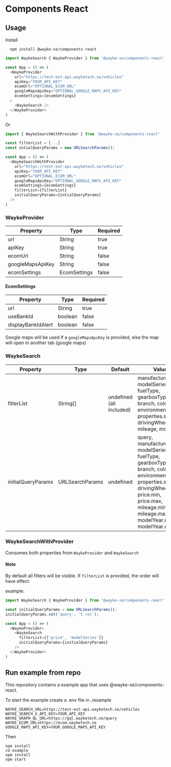 # Components React

## Usage

Install
```
  npm install @wayke-se/components-react
```


```javascript
import WaykeSearch { WaykeProvider } from '@wayke-se/components-react'

const App = () => (
  <WaykeProvider
    url="https://test-ext-api.wayketech.se/vehicles"
    apiKey="YOUR_API_KEY"
    ecomUrl="OPTIONAL_ECOM_URL"
    googleMapsApiKey="OPTIONAL_GOOGLE_MAPS_API_KEY"
    ecomSettings={ecomSettings}
  >
    <WaykeSearch />
  </WaykeProvider>
)
```

Or

```javascript
import { WaykeSearchWithProvider } from '@wayke-se/components-react'

const filterList = [...]
const intialQueryParams = new URLSearchParams();

const App = () => (
  <WaykeSearchWithProvider
    url="https://test-ext-api.wayketech.se/vehicles"
    apiKey="YOUR_API_KEY"
    ecomUrl="OPTIONAL_ECOM_URL"
    googleMapsApiKey="OPTIONAL_GOOGLE_MAPS_API_KEY"
    ecomSettings={ecomSettings}
    filterList={filterList}
    initialQueryParams={intialQueryParams}
  />
)
```


### WaykeProvider
| Property          | Type         | Required |
|-------------------|--------------|----------|
| url               | String       | true     |
| apiKey            | String       | true     |
| ecomUrl           | String       | false    |
| googleMapsApiKey  | String       | false    |
| ecomSettings      | EcomSettings | false    |

#### EcomSettings
| Property           | Type         | Required |
|--------------------|--------------|----------|
| url                | String       | true     |
| useBankId          | boolean      | false    |
| displayBankIdAlert | boolean      | false    |


Google maps will be used if a `googleMapsApiKey` is provided, else the map will open in another tab (google maps)


### WaykeSearch
| Property           | Type              | Default                  | Values                                                                                                                                         |
|--------------------|-------------------|--------------------------|------------------------------------------------------------------------------------------------------------------------------------------------|
| filterList         | String[]          | undefined (all included) | manufacturer, modelSeries, fuelType, gearboxType, branch, color, environmentClass, properties.segment, drivingWheel, price, mileage, modelYear |
| initialQueryParams | URLSearchParams   | undefined                | query, manufacturer, modelSeries, fuelType, gearboxType, branch, color, environmentClass, properties.segment, drivingWheel, price.min, price.max, mileage.min, mileage.max, modelYear.min, modelYear.max |

### WaykeSearchWithProvider
Consumes both properties from `WaykeProvider` and `WaykeSearch`

#### Note
By default all filters will be visible. If `filterList` is provided, the order will have effect.

example:
```javascript
import WaykeSearch { WaykeProvider } from '@wayke-se/components-react'

const initialQueryParams = new URLSearchParams();
initialQueryParams.set('query', 't roc');

const App = () => (
  <WaykeProvider>
    <WaykeSearch 
      filterList={['price', 'modelSeries']}
      initialQueryParams={initialQueryParams}
    />
  </WaykeProvider>
)
```

## Run example from repo
This repository contains a example app that uses @wayke-se/components-react.

To start the example create a .env file in ./example
```
WAYKE_SEARCH_URL=https://test-ext-api.wayketech.se/vehicles
WAYKE_SEARCH_X_API_KEY=YOUR_API_KEY
WAYKE_GRAPH_QL_URL=https://gql.wayketech.se/query
WAYKE_ECOM_URL=https://ecom.wayketech.se
GOOGLE_MAPS_API_KEY=YOUR_GOOGLE_MAPS_API_KEY
```
Then
```
npm install
cd example
npm install
npm start
```